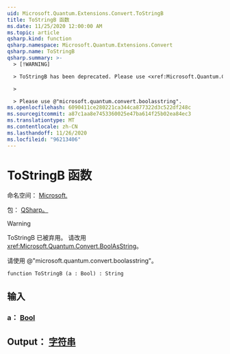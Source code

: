 ```yaml
---
uid: Microsoft.Quantum.Extensions.Convert.ToStringB
title: ToStringB 函数
ms.date: 11/25/2020 12:00:00 AM
ms.topic: article
qsharp.kind: function
qsharp.namespace: Microsoft.Quantum.Extensions.Convert
qsharp.name: ToStringB
qsharp.summary: >-
  > [!WARNING]

  > ToStringB has been deprecated. Please use <xref:Microsoft.Quantum.Convert.BoolAsString> instead.

  >

  > Please use @"microsoft.quantum.convert.boolasstring".
ms.openlocfilehash: 6090411ce280221ca344ca877322d3c522df248c
ms.sourcegitcommit: a87c1aa8e7453360025e47ba614f25b02ea84ec3
ms.translationtype: MT
ms.contentlocale: zh-CN
ms.lasthandoff: 11/26/2020
ms.locfileid: "96213406"
---
```

# <a name="tostringb-function"></a>ToStringB 函数

命名空间： [Microsoft.](xref:Microsoft.Quantum.Extensions.Convert)

包： [QSharp。](https://nuget.org/packages/Microsoft.Quantum.QSharp.Core)


> [!WARNING]
> ToStringB 已被弃用。 请改用 <xref:Microsoft.Quantum.Convert.BoolAsString>。
>
> 请使用 @"microsoft.quantum.convert.boolasstring"。



```qsharp
function ToStringB (a : Bool) : String
```


## <a name="input"></a>输入

### <a name="a--bool"></a>a： [Bool](xref:microsoft.quantum.lang-ref.bool)





## <a name="output--string"></a>Output： [字符串](xref:microsoft.quantum.lang-ref.string)

